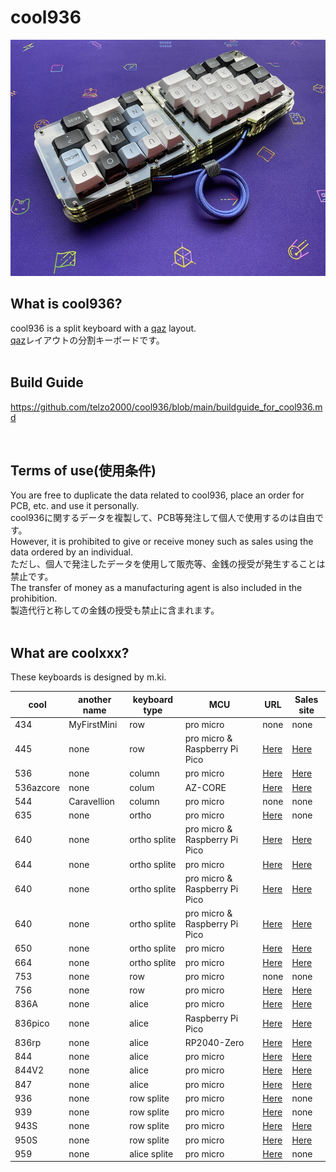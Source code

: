 # cool936

![](img/img00001.jpg)
## What is cool936?

cool936 is a split keyboard with a [qaz](https://www.cbkbd.com/product/qaz-keyboard-kit) layout.
<br>
[qaz](https://www.cbkbd.com/product/qaz-keyboard-kit)レイアウトの分割キーボードです。
<br>
<br>

## Build Guide
https://github.com/telzo2000/cool936/blob/main/buildguide_for_cool936.md

<br>

## Terms of use(使用条件)

You are free to duplicate the data related to cool936, place an order for PCB, etc. and use it personally.
<br>
cool936に関するデータを複製して、PCB等発注して個人で使用するのは自由です。
<br>
However, it is prohibited to give or receive money such as sales using the data ordered by an individual.
<br>
ただし、個人で発注したデータを使用して販売等、金銭の授受が発生することは禁止です。
<br>
The transfer of money as a manufacturing agent is also included in the prohibition.
<br>
製造代行と称しての金銭の授受も禁止に含まれます。
<br>
<br>


## What are coolxxx?

These keyboards is designed by m.ki.

|cool|another name|keyboard type|MCU|URL|Sales site|
| -- | -- | -- | -- | -- | -- |
|434|MyFirstMini|row|pro micro|none|none|
|445|none|row|pro micro & Raspberry Pi Pico|[Here](https://github.com/telzo2000/cool445)|[Here](https://mki0002ozlet.booth.pm/items/4069834)|
|536|none|column|pro micro|[Here](https://github.com/telzo2000/cool536)|[Here](https://mki0002ozlet.booth.pm/items/4190386)|
|536azcore|none|colum|AZ-CORE|[Here](https://github.com/telzo2000/cool536azcore)|[Here](https://mki0002ozlet.booth.pm/items/4424562)|
|544|Caravellion|column|pro micro|none|none|
|635|none|ortho|pro micro|[Here](https://github.com/telzo2000/cool635-)|none|
|640|none|ortho splite|pro micro & Raspberry Pi Pico|[Here](https://github.com/telzo2000/cool640) |[Here](https://mki0002ozlet.booth.pm/items/3729914)|
|644|none|ortho splite|pro micro|[Here](https://github.com/telzo2000/cool644)|[Here](https://mki0002ozlet.booth.pm/items/3729914)|
|640|none|ortho splite|pro micro & Raspberry Pi Pico | [Here](https://github.com/telzo2000/cool640)|[Here](https://mki0002ozlet.booth.pm/items/3729914) |
|640|none|ortho splite|pro micro & Raspberry Pi Pico|[Here](https://github.com/telzo2000/cool640)|[Here](https://mki0002ozlet.booth.pm/items/3729914)|
|650|none|ortho splite|pro micro|[Here](https://github.com/telzo2000/cool650)|[Here](https://mki0002ozlet.booth.pm/items/3585417)|
|664|none|ortho splite|pro micro|[Here](https://github.com/telzo2000/cool664)|[Here](https://mki0002ozlet.booth.pm/items/4328726)|
|753|none|row|pro micro|none|none|
|756|none|row|pro micro|[Here](https://github.com/telzo2000/cool756)|[Here](https://mki0002ozlet.booth.pm/items/4491960)|
|836A|none|alice|pro micro|[Here](https://github.com/telzo2000/cool836A)|[Here](https://mki0002ozlet.booth.pm/items/2542223)|
|836pico|none|alice|Raspberry Pi Pico|[Here](https://github.com/telzo2000/cool836pico)|[Here](https://mki0002ozlet.booth.pm/items/3391829)|
|836rp|none|alice|RP2040-Zero|[Here](https://github.com/telzo2000/cool836pico)|[Here](https://mki0002ozlet.booth.pm/items/3599330)|
|844|none|alice|pro micro|[Here](https://github.com/telzo2000/cool844)|[Here](https://mki0002ozlet.booth.pm/items/2805606)|
|844V2|none|alice|pro micro|[Here](https://github.com/telzo2000/cool844V2)|[Here](https://mki0002ozlet.booth.pm/items/3267681)|
|847|none|alice|pro micro|[Here](https://github.com/telzo2000/cool847)|[Here](https://mki0002ozlet.booth.pm/items/3358065)|
|936|none|row splite|pro micro|[Here](https://github.com/telzo2000/cool936)|none|
|939|none|row splite|pro micro|[Here](https://github.com/telzo2000/cool939)|none|
|943S|none|row splite|pro micro|[Here](https://github.com/telzo2000/cool943S)|[Here](https://mki0002ozlet.booth.pm/items/2901779)|
|950S|none|row splite|pro micro|[Here](https://github.com/telzo2000/cool950S)|[Here](https://mki0002ozlet.booth.pm/items/3160071)|
|959|none|alice splite|pro micro|[Here](https://github.com/telzo2000/cool959)|none|




